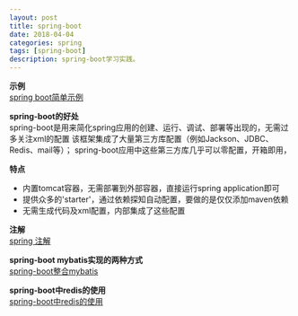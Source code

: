 ```yaml
---
layout: post
title: spring-boot
date: 2018-04-04
categories: spring
tags: [spring-boot]
description: spring-boot学习实践。
---
```


**示例**<br/>
[spring boot简单示例](https://github.com/jianvhen/spring-boot-learning-example)

**spring-boot的好处**<br/>
spring-boot是用来简化spring应用的创建、运行、调试、部署等出现的，无需过多关注xml的配置
该框架集成了大量第三方库配置（例如Jackson、JDBC、Redis、mail等）；
spring-boot应用中这些第三方库几乎可以零配置，开箱即用，

**特点**<br/>
- 内置tomcat容器，无需部署到外部容器，直接运行spring application即可
- 提供众多的'starter'，通过依赖探知自动配置，要做的是仅仅添加maven依赖
- 无需生成代码及xml配置，内部集成了这些配置

**注解**<br/>
[spring 注解](http://boopro.cn/spring/2018/04/04/spring-annotation/)

**spring-boot mybatis实现的两种方式**<br/>
[spring-boot整合mybatis](http://boopro.cn/spring/2018/04/09/spring-boot-mybatis/)

**spring-boot中redis的使用**<br/>
[spring-boot中redis的使用](http://boopro.cn/spring/2018/04/04/spring-boot-redis/)


